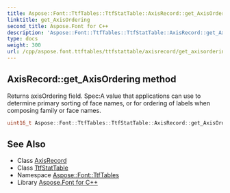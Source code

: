 ```yaml
---
title: Aspose::Font::TtfTables::TtfStatTable::AxisRecord::get_AxisOrdering method
linktitle: get_AxisOrdering
second_title: Aspose.Font for C++
description: 'Aspose::Font::TtfTables::TtfStatTable::AxisRecord::get_AxisOrdering method. Returns axisOrdering field. Spec:A value that applications can use to determine primary sorting of face names, or for ordering of labels when composing family or face names in C++.'
type: docs
weight: 300
url: /cpp/aspose.font.ttftables/ttfstattable/axisrecord/get_axisordering/
---
```

## AxisRecord::get_AxisOrdering method


Returns axisOrdering field. Spec:A value that applications can use to determine primary sorting of face names, or for ordering of labels when composing family or face names.

```cpp
uint16_t Aspose::Font::TtfTables::TtfStatTable::AxisRecord::get_AxisOrdering() const
```

## See Also

* Class [AxisRecord](../)
* Class [TtfStatTable](../../)
* Namespace [Aspose::Font::TtfTables](../../../)
* Library [Aspose.Font for C++](../../../../)
